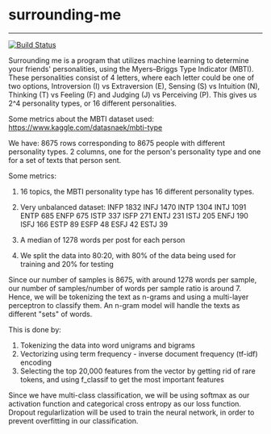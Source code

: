 # surrounding-me

---
[![Build Status](https://travis-ci.com/ahmedelgohary/surrounding-me.svg?token=bg9PLDmYCBsbE4hyvqF8&branch=master)](https://travis-ci.com/ahmedelgohary/surrounding-me)


Surrounding me is a program that utilizes machine learning to determine your friends' personalities, using the Myers–Briggs Type Indicator (MBTI). These personalities consist of 4 letters, where each letter could be one of two options, Introversion (I) vs Extraversion (E), Sensing (S) vs Intuition (N), Thinking (T) vs Feeling (F) and Judging (J) vs Perceiving (P). This gives us 2^4 personality types, or 16 different personalities. 


Some metrics about the MBTI dataset used:
https://www.kaggle.com/datasnaek/mbti-type

We have: 
8675 rows corresponding to 8675 people with different personality types. 
2 columns, one for the person's personality type and one for a set of texts that person sent.

Some metrics:
1) 16 topics, the MBTI personality type has 16 different personality types.
2) Very unbalanced dataset: 
    INFP    1832
    INFJ    1470
    INTP    1304
    INTJ    1091
    ENTP     685
    ENFP     675
    ISTP     337
    ISFP     271
    ENTJ     231
    ISTJ     205
    ENFJ     190
    ISFJ     166
    ESTP      89
    ESFP      48
    ESFJ      42
    ESTJ      39

3) A median of 1278 words per post for each person
4) We split the data into 80:20, with 80% of the data being used for training and 20% for testing



Since our number of samples is 8675, with around 1278 words per sample, our number of samples/number of words per sample ratio is around 7. Hence, we will be tokenizing the text as n-grams and using a multi-layer perceptron to classify them. An n-gram model will handle the texts as different "sets" of words. 

This is done by:
1) Tokenizing the data into word unigrams and bigrams
2) Vectorizing using term frequency - inverse document frequency (tf-idf) encoding
3) Selecting the top 20,000 features from the vector by getting rid of rare tokens, and using f_classif to get the most important features

Since we have multi-class classification, we will be using softmax as our activation function and categorical cross entropy as our loss function. Dropout regularlization will be used to train the neural network, in order to prevent overfitting in our classification.